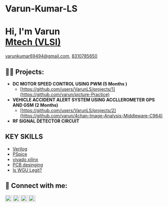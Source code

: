 # Varun-Kumar-LS
<h1>Hi, I'm Varun  <br/><a href="https://github.com/varun background">Mtech (VLSI)</a></h1><a href="https://www.email.com/in/Gmailid/">varunkumar69494@gmail.com</a>,</h1> <a href="https://www.contacts.com/c/varun">8310785650</a>

<h2> 👨‍💻 Projects:</h2>

- <b>DC MOTOR SPEED CONTROL USING PWM (5 Months )</b>
  - [https://github.com/users/VarunLS/projects/1](https://github.com/varun/picture-Practice)
- <b>VEHICLE ACCIDENT ALERT SYSTEM USING ACCLLEROMETER GPS AND GSM (2 Months)</b>
  - [https://github.com/users/VarunLS/projects/2](https://github.com/varun/4chan-Image-Analysis-Middleware-C964) <b><i></b></i>
- <b>RF SIGNAL DETECTOR CIRCUIT</b>
  

<h2> KEY SKILLS</h2>

- [Verilog](https://www.skills.com/watch?v=a83ASGn_V_s)
- [PSpice](https://www.skills.com/watch?v=uHy3oM7NnoU)
- [vivado xilinx](https://www.skills.com/watch?v=N-L9hklSlNk)
- [PCB desinging](https://www.skiils.com/watch?v=OfvdQeh79s0)
- [Is WGU Legit?](https://www.youtube.com/watch?v=E2MwRWxDBkA)

<h2> 🤳 Connect with me:</h2>

[<img align="left" alt="JoshMadakor | YouTube" width="22px" src="https://cdn.jsdelivr.net/npm/simple-icons@v3/icons/youtube.svg" />][youtube]
[<img align="left" alt="JoshMadakor | Twitter" width="22px" src="https://cdn.jsdelivr.net/npm/simple-icons@v3/icons/twitter.svg" />][twitter]
[<img align="left" alt="JoshMadakor | LinkedIn" width="22px" src="https://cdn.jsdelivr.net/npm/simple-icons@v3/icons/linkedin.svg" />][linkedin]
[<img align="left" alt="JoshMadakor | Instagram" width="22px" src="https://cdn.jsdelivr.net/npm/simple-icons@v3/icons/instagram.svg" />][instagram]

[twitter]: https://twitter.com/joshmadakor
[youtube]: https://www.youtube.com/c/joshmadakor
[instagram]: https://www.instagram.com/joshmadakor/
[linkedin]: https://linkedin.com/in/joshmadakor

<!--
**joshmadakor1/joshmadakor1** is a ✨ _special_ ✨ repository because its `README.md` (this file) appears on your GitHub profile.

Here are some ideas to get you started:

- 🔭 I’m currently working on ...
- 🌱 I’m currently learning ...
- 👯 I’m looking to collaborate on ...
- 🤔 I’m looking for help with ...
- 💬 Ask me about ...
- 📫 How to reach me: ...
- 😄 Pronouns: ...
- ⚡ Fun fact: ...
-->
